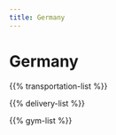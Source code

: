 ```yaml
---
title: Germany
---
```


# Germany

{{% transportation-list %}}

{{% delivery-list %}}

{{% gym-list %}}
